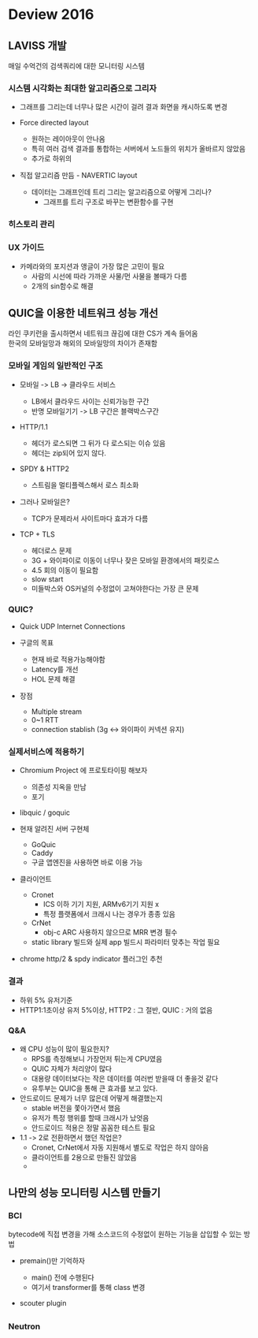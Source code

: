 # Deview 2016

## LAVISS 개발
매일 수억건의 검색쿼리에 대한 모니터링 시스템

### 시스템 시각화는 최대한 알고리즘으로 그리자

* 그래프를 그리는데 너무나 많은 시간이 걸려 결과 화면을 캐시하도록 변경
* Force directed layout
  - 원하는 레이아웃이 안나옴
  - 특히 여러 검색 결과를 통합하는 서버에서 노드들의 위치가 올바르지 않았음
  - 추가로 하위의

* 직접 알고리즘 만듬 - NAVERTIC layout
  - 데이터는 그래프인데 트리 그리는 알고리즘으로 어떻게 그리나?
    - 그래프를 트리 구조로 바꾸는 변환함수를 구현

### 히스토리 관리


### UX 가이드
* 카메라와의 포지션과 앵글이 가장 많은 고민이 필요
  - 사람의 시선에 따라 가까운 사물/먼 사물을 볼때가 다름
  - 2개의 sin함수로 해결


## QUIC을 이용한 네트워크 성능 개선
라인 쿠키런을 출시하면서 네트워크 끊김에 대한 CS가 계속 들어옴<br/>
한국의 모바일망과 해외의 모바일망의 차이가 존재함 <br/>

### 모바일 게임의 일반적인 구조
* 모바일 -> LB -> 클라우드 서비스
  - LB에서 클라우드 사이는 신뢰가능한 구간
  - 반명 모바일기기 -> LB 구간은 블랙박스구간

* HTTP/1.1
  - 헤더가 로스되면 그 뒤가 다 로스되는 이슈 있음
  - 헤더는 zip되어 있지 않다.

* SPDY & HTTP2
  - 스트림을 멀티플렉스해서 로스 최소화

* 그러나 모바일은?
  - TCP가 문제라서 사이트마다 효과가 다름

* TCP + TLS
  - 헤더로스 문제
  - 3G + 와이파이로 이동이 너무나 잦은 모바일 환경에서의 패킷로스
  - 4.5 회의 이동이 필요함
  - slow start
  - 미들박스와 OS커널의 수정없이 고쳐야한다는 가장 큰 문제

### QUIC?
* Quick UDP Internet Connections
* 구글의 목표
  - 현재 바로 적용가능해야함
  - Latency를 개선
  - HOL 문제 해결

* 장점
  - Multiple stream
  - 0~1 RTT
  - connection stablish (3g <-> 와이파이 커넥션 유지)

### 실제서비스에 적용하기
* Chromium Project 에 프로토타이핑 해보자
  - 의존성 지옥을 만남
  - 포기
* libquic / goquic
* 현재 알려진 서버 구현체
  - GoQuic
  - Caddy
  - 구글 앱엔진을 사용하면 바로 이용 가능

* 클라이언트
  - Cronet
    - ICS 이하 기기 지원, ARMv6기기 지원 x
    - 특정 플랫폼에서 크래시 나는 경우가 종종 있음
  - CrNet
    - obj-c ARC 사용하지 않으므로 MRR 변경 필수
  - static library 빌드와 실제 app 빌드시 파라미터 맞추는 작업 필요

* chrome http/2 & spdy indicator 플러그인 추천

### 결과
* 하위 5% 유저기준
* HTTP1:1초이상 유저 5%이상, HTTP2 : 그 절반, QUIC : 거의 없음

### Q&A
* 왜 CPU 성능이 많이 필요한지?
  - RPS를 측정해보니 가장먼저 튀는게 CPU였음
  - QUIC 자체가 처리양이 많다
  - 대용량 데이터보다는 작은 데이터를 여러번 받을때 더 좋을것 같다
  - 유투부는 QUIC을 통해 큰 효과를 보고 있다.
* 안드로이드 문제가 너무 많은데 어떻게 해결했는지
  - stable 버전을 쫓아가면서 했음
  - 유저가 특정 행위를 할때 크래시가 났엇음
  - 안드로이드 적용은 정말 꼼꼼한 테스트 필요
* 1.1 -> 2로 전환하면서 했던 작업은?
  - Cronet, CrNet에서 자동 지원해서 별도로 작업은 하지 않아음
  - 클라이언트를 2용으로 만들진 않았음
  -

## 나만의 성능 모니터링 시스템 만들기
### BCI
bytecode에 직접 변경을 가해 소스코드의 수정없이 원하는 기능을 삽입할 수 있는 방법 <br/>

* premain()만 기억하자
  - main() 전에 수행된다
  - 여기서 transformer를 통해 class 변경

* scouter plugin


##

### Neutron
